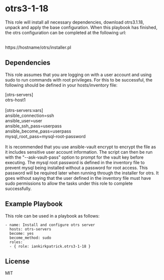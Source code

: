otrs3-1-18
==========

This role will install all necessary dependencies, download otrs3.1.18, unpack and apply the base configuration. When this playbook has finished, the otrs configuration can be completed at the following url:<br><br>

https://hostname/otrs/installer.pl

Dependencies
------------

This role assumes that you are logging on with a user account and using sudo to run commands with root privileges. For this to be successful, the following should be defined in your hosts/inventory file:

[otrs-servers]<br>
otrs-host1<br>
<br>
[otrs-servers:vars]<br>
ansible_connection=ssh<br>
ansible_user=user<br>
ansible_ssh_pass=userpass<br>
ansible_become_pass=userpass<br>
mysql_root_pass=mysql-root-password<br>
<br>
It is recommended that you use ansible-vault encrypt <inventory-file> to encrypt the file as it includes sensitive user account information. The script can then be run with the "--ask-vault-pass" option to prompt for the vault key before executing. The mysql root password is defined in the inventory file to prevent mysql being installed without a password for root access. This password will be required later when running through the installer for otrs.
It goes without saying that the user defined in the inventory file must have sudo permissions to allow the tasks under this role to complete successfully.

Example Playbook
----------------

This role can be used in a playbook as follows: 

    - name: Install and configure otrs server
      hosts: otrs-servers
      become: yes
      become_method: sudo
      roles:
      - { role: iankirkpatrick.otrs3-1-18 }

License
-------

MIT

